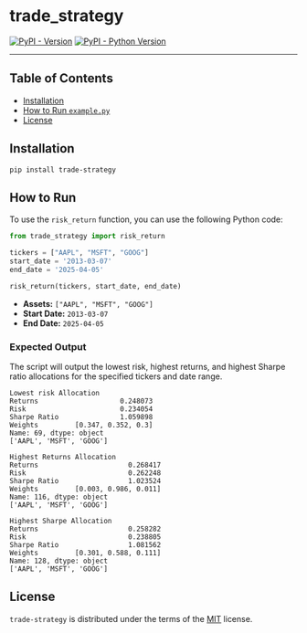 # trade_strategy

[![PyPI - Version](https://img.shields.io/pypi/v/trade-strategy.svg)](https://pypi.org/project/trade-strategy)
[![PyPI - Python Version](https://img.shields.io/pypi/pyversions/trade-strategy.svg)](https://pypi.org/project/trade-strategy)

-----

## Table of Contents

- [Installation](#installation)
- [How to Run `example.py`](#how-to-run-example.py)
- [License](#license)

## Installation

```console
pip install trade-strategy
```

## How to Run

To use the `risk_return` function, you can use the following Python code:

```python
from trade_strategy import risk_return

tickers = ["AAPL", "MSFT", "GOOG"]
start_date = '2013-03-07'
end_date = '2025-04-05'

risk_return(tickers, start_date, end_date)
```

- **Assets:** `["AAPL", "MSFT", "GOOG"]`
- **Start Date:** `2013-03-07`
- **End Date:** `2025-04-05`

### Expected Output

The script will output the lowest risk, highest returns, and highest Sharpe ratio allocations for the specified tickers and date range.

```
Lowest risk Allocation
Returns                    0.248073
Risk                       0.234054
Sharpe Ratio               1.059898
Weights         [0.347, 0.352, 0.3]
Name: 69, dtype: object
['AAPL', 'MSFT', 'GOOG']

Highest Returns Allocation
Returns                      0.268417
Risk                         0.262248
Sharpe Ratio                 1.023524
Weights         [0.003, 0.986, 0.011]
Name: 116, dtype: object
['AAPL', 'MSFT', 'GOOG']

Highest Sharpe Allocation
Returns                      0.258282
Risk                         0.238805
Sharpe Ratio                 1.081562
Weights         [0.301, 0.588, 0.111]
Name: 128, dtype: object
['AAPL', 'MSFT', 'GOOG']
```

## License

`trade-strategy` is distributed under the terms of the [MIT](https://spdx.org/licenses/MIT.html) license.
